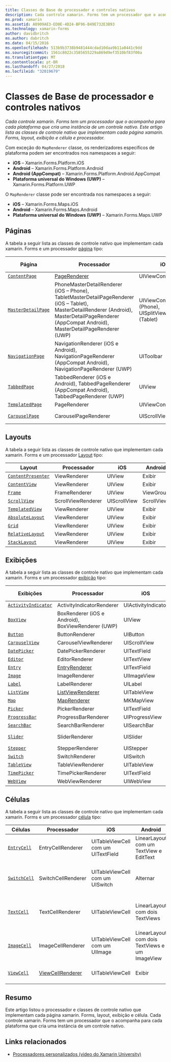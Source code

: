 ```yaml
---
title: Classes de Base de processador e controles nativos
description: Cada controle xamarin. Forms tem um processador que o acompanha para cada plataforma que cria uma instância de um controle nativo. Este artigo lista as classes de controle nativo que implementam cada página xamarin. Forms, layout, exibição e célula e processador.
ms.prod: xamarin
ms.assetid: A8909AE3-ED0E-4D24-BF96-B49E732E3B93
ms.technology: xamarin-forms
author: davidbritch
ms.author: dabritch
ms.date: 04/15/2016
ms.openlocfilehash: 513b9b3738b9481444cdad10daa9b11a8441c9dd
ms.sourcegitcommit: 1561c8022c3585655229a869d9ef3510bf83f00a
ms.translationtype: MT
ms.contentlocale: pt-BR
ms.lasthandoff: 04/27/2018
ms.locfileid: "32019679"
---
```

# <a name="renderer-base-classes-and-native-controls"></a>Classes de Base de processador e controles nativos

_Cada controle xamarin. Forms tem um processador que o acompanha para cada plataforma que cria uma instância de um controle nativo. Este artigo lista as classes de controle nativo que implementam cada página xamarin. Forms, layout, exibição e célula e processador._

Com exceção do `MapRenderer` classe, os renderizadores específicos de plataforma podem ser encontrados nos namespaces a seguir:

- **iOS** – Xamarin.Forms.Platform.iOS
- **Android** – Xamarin.Forms.Platform.Android
- **Android (AppCompat)** – Xamarin.Forms.Platform.Android.AppCompat
- **Plataforma universal do Windows (UWP)** – Xamarin.Forms.Platform.UWP

O `MapRenderer` classe pode ser encontrada nos namespaces a seguir:

- **iOS** – Xamarin.Forms.Maps.iOS
- **Android** – Xamarin.Forms.Maps.Android
- **Plataforma universal do Windows (UWP)** – Xamarin.Forms.Maps.UWP

## <a name="pages"></a>Páginas

A tabela a seguir lista as classes de controle nativo que implementam cada xamarin. Forms e um processador [página](~/xamarin-forms/user-interface/controls/pages.md) tipo:

|Página|Processador|iOS|Android|Android (AppCompat)|UWP|
|--- |--- |--- |--- |--- |--- |
|[`ContentPage`](https://developer.xamarin.com/api/type/Xamarin.Forms.ContentPage/)|[PageRenderer](~/xamarin-forms/app-fundamentals/custom-renderer/contentpage.md)|UIViewController|ViewGroup||FrameworkElement|
|[`MasterDetailPage`](https://developer.xamarin.com/api/type/Xamarin.Forms.MasterDetailPage/)|PhoneMasterDetailRenderer (iOS – Phone), TabletMasterDetailPageRenderer (iOS – Tablet), MasterDetailRenderer (Android), MasterDetailPageRenderer (AppCompat Android), MasterDetailPageRenderer (UWP)|UIViewController (Phone), UISplitViewController (Tablet)|DrawerLayout (v4)|DrawerLayout (v4)|FrameworkElement (controle personalizado)|
|[`NavigationPage`](https://developer.xamarin.com/api/type/Xamarin.Forms.NavigationPage/)|NavigationRenderer (iOS e Android), NavigationPageRenderer (AppCompat Android), NavigationPageRenderer (UWP)|UIToolbar|ViewGroup|ViewGroup|FrameworkElement (controle personalizado)|
|[`TabbedPage`](https://developer.xamarin.com/api/type/Xamarin.Forms.TabbedPage/)|TabbedRenderer (iOS e Android), TabbedPageRenderer (AppCompat Android), TabbedPageRenderer (UWP)|UIView|ViewPager|ViewPager|FrameworkElement (dinâmico)|
|[`TemplatedPage`](https://developer.xamarin.com/api/type/Xamarin.Forms.TemplatedPage/)|PageRenderer|UIViewController|ViewGroup||FrameworkElement|
|[`CarouselPage`](https://developer.xamarin.com/api/type/Xamarin.Forms.CarouselPage/)|CarouselPageRenderer|UIScrollView|ViewPager|ViewPager|FrameworkElement (FlipView)|

## <a name="layouts"></a>Layouts

A tabela a seguir lista as classes de controle nativo que implementam cada xamarin. Forms e um processador [Layout](~/xamarin-forms/user-interface/controls/layouts.md) tipo:

|Layout|Processador|iOS|Android|UWP|
|--- |--- |--- |--- |--- |
|[`ContentPresenter`](https://developer.xamarin.com/api/type/Xamarin.Forms.ContentPresenter/)|ViewRenderer|UIView|Exibir|FrameworkElement|
|[`ContentView`](https://developer.xamarin.com/api/type/Xamarin.Forms.ContentView/)|ViewRenderer|UIView|Exibir|FrameworkElement|
|[`Frame`](https://developer.xamarin.com/api/type/Xamarin.Forms.Frame/)|FrameRenderer|UIView|ViewGroup|Borda|
|[`ScrollView`](https://developer.xamarin.com/api/type/Xamarin.Forms.ScrollView/)|ScrollViewRenderer|UIScrollView|ScrollView|ScrollViewer|
|[`TemplatedView`](https://developer.xamarin.com/api/type/Xamarin.Forms.TemplatedView/)|ViewRenderer|UIView|Exibir|FrameworkElement|
|[`AbsoluteLayout`](https://developer.xamarin.com/api/type/Xamarin.Forms.AbsoluteLayout/)|ViewRenderer|UIView|Exibir|FrameworkElement|
|[`Grid`](https://developer.xamarin.com/api/type/Xamarin.Forms.Grid/)|ViewRenderer|UIView|Exibir|FrameworkElement|
|[`RelativeLayout`](https://developer.xamarin.com/api/type/Xamarin.Forms.RelativeLayout/)|ViewRenderer|UIView|Exibir|FrameworkElement|
|[`StackLayout`](https://developer.xamarin.com/api/type/Xamarin.Forms.StackLayout/)|ViewRenderer|UIView|Exibir|FrameworkElement|

## <a name="views"></a>Exibições

A tabela a seguir lista as classes de controle nativo que implementam cada xamarin. Forms e um processador [exibição](~/xamarin-forms/user-interface/controls/views.md) tipo:

|Exibições|Processador|iOS|Android|Android (AppCompat)|UWP|
|--- |--- |--- |--- |--- |--- |
|[`ActivityIndicator`](https://developer.xamarin.com/api/type/Xamarin.Forms.ActivityIndicator/)|ActivityIndicatorRenderer|UIActivityIndicator|ProgressBar||ProgressBar|
|[`BoxView`](https://developer.xamarin.com/api/type/Xamarin.Forms.BoxView/)|BoxRenderer (iOS e Android), BoxViewRenderer (UWP)|UIView|ViewGroup||Retângulo|
|[`Button`](https://developer.xamarin.com/api/type/Xamarin.Forms.Button/)|ButtonRenderer|UIButton|Botão|AppCompatButton|Botão|
|[`CarouselView`](https://developer.xamarin.com/api/type/Xamarin.Forms.CarouselView/)|CarouselViewRenderer|UIScrollView|RecyclerView||FlipView|
|[`DatePicker`](https://developer.xamarin.com/api/type/Xamarin.Forms.DatePicker/)|DatePickerRenderer|UITextField|EditText||DatePicker|
|[`Editor`](https://developer.xamarin.com/api/type/Xamarin.Forms.Editor/)|EditorRenderer|UITextView|EditText||TextBox|
|[`Entry`](https://developer.xamarin.com/api/type/Xamarin.Forms.Entry/)|[EntryRenderer](~/xamarin-forms/app-fundamentals/custom-renderer/entry.md)|UITextField|EditText||TextBox|
|[`Image`](https://developer.xamarin.com/api/type/Xamarin.Forms.Image/)|ImageRenderer|UIImageView|ImageView||Image|
|[`Label`](https://developer.xamarin.com/api/type/Xamarin.Forms.Label/)|LabelRenderer|UILabel|TextView||TextBlock|
|[`ListView`](https://developer.xamarin.com/api/type/Xamarin.Forms.ListView/)|[ListViewRenderer](~/xamarin-forms/app-fundamentals/custom-renderer/listview.md)|UITableView|ListView||ListView|
|[`Map`](https://developer.xamarin.com/api/type/Xamarin.Forms.Maps.Map/)|[MapRenderer](~/xamarin-forms/app-fundamentals/custom-renderer/map/index.md)|MKMapView|MapView||MapControl|
|[`Picker`](https://developer.xamarin.com/api/type/Xamarin.Forms.Picker/)|PickerRenderer|UITextField|EditText|EditText|ComboBox|
|[`ProgressBar`](https://developer.xamarin.com/api/type/Xamarin.Forms.ProgressBar/)|ProgressBarRenderer|UIProgressView|ProgressBar||ProgressBar|
|[`SearchBar`](https://developer.xamarin.com/api/type/Xamarin.Forms.SearchBar/)|SearchBarRenderer|UISearchBar|SearchView||AutoSuggestBox|
|[`Slider`](https://developer.xamarin.com/api/type/Xamarin.Forms.Slider/)|SliderRenderer|UISlider|SeekBar||Controle deslizante|
|[`Stepper`](https://developer.xamarin.com/api/type/Xamarin.Forms.Stepper/)|StepperRenderer|UIStepper|LinearLayout||Controle|
|[`Switch`](https://developer.xamarin.com/api/type/Xamarin.Forms.Switch/)|SwitchRenderer|UISwitch|Alternar|SwitchCompat|ToggleSwitch|
|[`TableView`](https://developer.xamarin.com/api/type/Xamarin.Forms.TableView/)|TableViewRenderer|UITableView|ListView||ListView|
|[`TimePicker`](https://developer.xamarin.com/api/type/Xamarin.Forms.TimePicker/)|TimePickerRenderer|UITextField|EditText||TimePicker|
|[`WebView`](https://developer.xamarin.com/api/type/Xamarin.Forms.WebView/)|WebViewRenderer|UIWebView|WebView||WebView|

## <a name="cells"></a>Células

A tabela a seguir lista as classes de controle nativo que implementam cada xamarin. Forms e um processador [célula](~/xamarin-forms/user-interface/controls/cells.md) tipo:

|Células|Processador|iOS|Android|UWP|
|--- |--- |--- |--- |--- |
|[`EntryCell`](https://developer.xamarin.com/api/type/Xamarin.Forms.EntryCell/)|EntryCellRenderer|UITableViewCell com um UITextField|LinearLayout com um TextView e EditText|DataTemplate com uma caixa de texto|
|[`SwitchCell`](https://developer.xamarin.com/api/type/Xamarin.Forms.SwitchCell/)|SwitchCellRenderer|UITableViewCell com um UISwitch|Alternar|DataTemplate com uma grade que contém um TextBlock e ToggleSwitch|
|[`TextCell`](https://developer.xamarin.com/api/type/Xamarin.Forms.TextCell/)|TextCellRenderer|UITableViewCell|LinearLayout com dois TextViews|DataTemplate com um StackPanel que contém dois TextBlocks|
|[`ImageCell`](https://developer.xamarin.com/api/type/Xamarin.Forms.ImageCell/)|ImageCellRenderer|UITableViewCell com um UIImage|LinearLayout com dois TextViews e um ImageView|DataTemplate com uma grade que contém uma imagem e dois TextBlocks|
|[`ViewCell`](https://developer.xamarin.com/api/type/Xamarin.Forms.ViewCell/)|[ViewCellRenderer](~/xamarin-forms/app-fundamentals/custom-renderer/viewcell.md)|UITableViewCell|Exibir|DataTemplate com um ContentPresenter|

## <a name="summary"></a>Resumo

Este artigo listou o processador e classes de controle nativo que implementam cada página xamarin. Forms, layout, exibição e célula. Cada controle xamarin. Forms tem um processador que o acompanha para cada plataforma que cria uma instância de um controle nativo.

## <a name="related-links"></a>Links relacionados

- [Processadores personalizados (vídeo do Xamarin University)](https://developer.xamarin.com/videos/cross-platform/xamarinforms-custom-renderers/)
